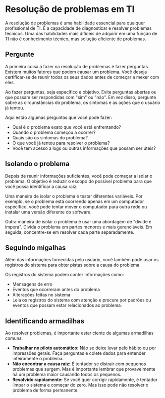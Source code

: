 # Resolução de problemas em TI

A resolução de problemas é uma habilidade essencial para qualquer profissional de TI. É a capacidade de diagnosticar e resolver problemas técnicos. Uma das habilidades mais difíceis de adquirir em uma função de TI não é conhecimento técnico, mas solução eficiente de problemas.

## Pergunte

A primeira coisa a fazer na resolução de problemas é fazer perguntas. Existem muitos fatores que podem causar um problema. Você deseja certificar-se de reunir todos os seus dados antes de começar a mexer com eles.

Ao fazer perguntas, seja específico e objetivo. Evite perguntas abertas ou que possam ser respondidas com "sim" ou "não". Em vez disso, pergunte sobre as circunstâncias do problema, os sintomas e as ações que o usuário já tentou.

Aqui estão algumas perguntas que você pode fazer:

- Qual é o problema exato que você está enfrentando?
- Quando o problema começou a ocorrer?
- Quais são os sintomas do problema?
- O que você já tentou para resolver o problema?
- Você tem acesso a logs ou outras informações que possam ser úteis?

## Isolando o problema

Depois de reunir informações suficientes, você pode começar a isolar o problema. O objetivo é reduzir o escopo do possível problema para que você possa identificar a causa raiz.

Uma maneira de isolar o problema é testar diferentes variáveis. Por exemplo, se o problema está ocorrendo apenas em um computador específico, você pode tentar mover o computador para outra rede ou instalar uma versão diferente do software.

Outra maneira de isolar o problema é usar uma abordagem de "divide e impera". Divida o problema em partes menores e mais gerenciáveis. Em seguida, concentre-se em resolver cada parte separadamente.

## Seguindo migalhas

Além das informações fornecidas pelo usuário, você também pode usar os registros do sistema para obter pistas sobre a causa do problema.

Os registros do sistema podem conter informações como:

- Mensagens de erro
- Eventos que ocorreram antes do problema
- Alterações feitas no sistema
- Leia os registros do sistema com atenção e procure por padrões ou eventos que possam estar relacionados ao problema.

## Identificando armadilhas

Ao resolver problemas, é importante estar ciente de algumas armadilhas comuns:

- **Trabalhar no piloto automático:** Não se deixe levar pelo hábito ou por impressões gerais. Faça perguntas e colete dados para entender inteiramente o problema.
- **Não encontrar a causa raiz:** É tentador se distrair com pequenos problemas que surgem. Mas é importante lembrar que provavelmente há um problema maior causando todos os pequenos.
- **Resolvido rapidamente:** Se você quer corrigir rapidamente, é tentador limpar o sistema e começar do zero. Mas isso pode não resolver o problema de forma permanente.

